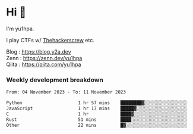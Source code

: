 # Hi 👋

I'm yu1hpa.

I play CTFs w/ [Thehackerscrew](https://www.thehackerscrew.team/) etc.

Blog : https://blog.y2a.dev  
Zenn : https://zenn.dev/yu1hpa  
Qiita : https://qiita.com/yu1hpa  

### Weekly development breakdown

<!--START_SECTION:waka-->

```txt
From: 04 November 2023 - To: 11 November 2023

Python                     1 hr 57 mins    ████████▓░░░░░░░░░░░░░░░░   35.13 %
JavaScript                 1 hr 17 mins    █████▓░░░░░░░░░░░░░░░░░░░   23.09 %
C                          1 hr            ████▓░░░░░░░░░░░░░░░░░░░░   18.12 %
Rust                       51 mins         ████░░░░░░░░░░░░░░░░░░░░░   15.34 %
Other                      22 mins         █▓░░░░░░░░░░░░░░░░░░░░░░░   06.56 %
```

<!--END_SECTION:waka-->

